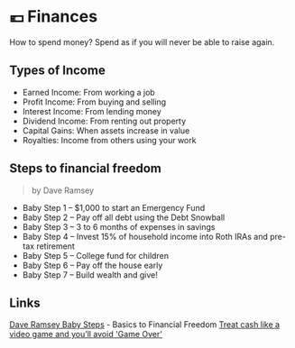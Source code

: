 # 💶 Finances

How to spend money? Spend as if you will never be able to raise again.

## Types of Income

* Earned Income: From working a job
* Profit Income: From buying and selling
* Interest Income: From lending money
* Dividend Income: From renting out property
* Capital Gains: When assets increase in value
* Royalties: Income from others using your work

## Steps to financial freedom

> by Dave Ramsey

* Baby Step 1 – $1,000 to start an Emergency Fund
* Baby Step 2 – Pay off all debt using the Debt Snowball
* Baby Step 3 – 3 to 6 months of expenses in savings
* Baby Step 4 – Invest 15% of household income into Roth IRAs and pre-tax retirement
* Baby Step 5 – College fund for children
* Baby Step 6 – Pay off the house early
* Baby Step 7 – Build wealth and give!

## Links

[Dave Ramsey Baby Steps](https://www.daveramsey.com/dave-ramsey-7-baby-steps) - Basics to Financial Freedom
[Treat cash like a video game and you’ll avoid 'Game Over'​](https://www.linkedin.com/pulse/treat-cash-like-video-game-youll-avoid-over-robert-gardner/)
